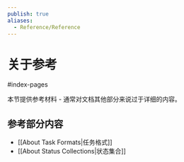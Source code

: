 ```yaml
---
publish: true
aliases:
  - Reference/Reference
---
```


# 关于参考

<span class="related-pages">#index-pages</span>

本节提供参考材料 - 通常对文档其他部分来说过于详细的内容。

## 参考部分内容

- [[About Task Formats|任务格式]]
- [[About Status Collections|状态集合]]
